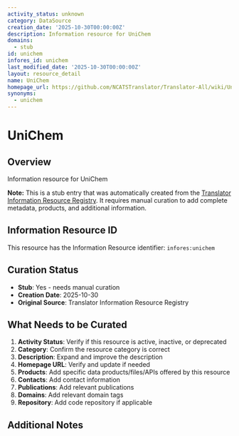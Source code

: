 ```yaml
---
activity_status: unknown
category: DataSource
creation_date: '2025-10-30T00:00:00Z'
description: Information resource for UniChem
domains:
  - stub
id: unichem
infores_id: unichem
last_modified_date: '2025-10-30T00:00:00Z'
layout: resource_detail
name: UniChem
homepage_url: https://github.com/NCATSTranslator/Translator-All/wiki/UniChem
synonyms:
  - unichem
---
```


# UniChem

## Overview

Information resource for UniChem

**Note:** This is a stub entry that was automatically created from the [Translator Information Resource Registry](https://biolink.github.io/information-resource-registry/). It requires manual curation to add complete metadata, products, and additional information.

## Information Resource ID

This resource has the Information Resource identifier: `infores:unichem`

## Curation Status

- **Stub**: Yes - needs manual curation
- **Creation Date**: 2025-10-30
- **Original Source**: Translator Information Resource Registry

## What Needs to be Curated

1. **Activity Status**: Verify if this resource is active, inactive, or deprecated
2. **Category**: Confirm the resource category is correct
3. **Description**: Expand and improve the description
4. **Homepage URL**: Verify and update if needed
5. **Products**: Add specific data products/files/APIs offered by this resource
6. **Contacts**: Add contact information
7. **Publications**: Add relevant publications
8. **Domains**: Add relevant domain tags
9. **Repository**: Add code repository if applicable

## Additional Notes
